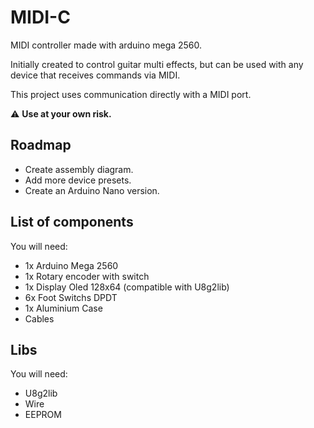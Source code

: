 # MIDI-C 
MIDI controller made with arduino mega 2560.

Initially created to control guitar multi effects, but can be used with any device that receives commands via MIDI.

This project uses communication directly with a MIDI port. 

:warning: **Use at your own risk.**


## Roadmap

- Create assembly diagram.
- Add more device presets.
- Create an Arduino Nano version.


## List of components

You will need:

- 1x Arduino Mega 2560
- 1x Rotary encoder with switch
- 1x Display Oled 128x64 (compatible with U8g2lib)
- 6x Foot Switchs DPDT
- 1x Aluminium Case
- Cables

## Libs

You will need:

- U8g2lib
- Wire
- EEPROM

